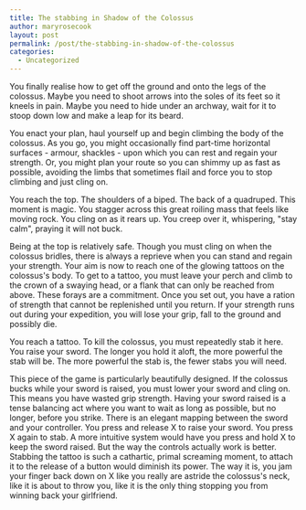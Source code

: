 ```yaml
---
title: The stabbing in Shadow of the Colossus
author: maryrosecook
layout: post
permalink: /post/the-stabbing-in-shadow-of-the-colossus
categories:
  - Uncategorized
---
```

You finally realise how to get off the ground and onto the legs of the colossus. Maybe you need to shoot arrows into the soles of its feet so it kneels in pain. Maybe you need to hide under an archway, wait for it to stoop down low and make a leap for its beard.

You enact your plan, haul yourself up and begin climbing the body of the colossus. As you go, you might occasionally find part-time horizontal surfaces - armour, shackles - upon which you can rest and regain your strength. Or, you might plan your route so you can shimmy up as fast as possible, avoiding the limbs that sometimes flail and force you to stop climbing and just cling on.

You reach the top. The shoulders of a biped. The back of a quadruped. This moment is magic. You stagger across this great roiling mass that feels like moving rock. You cling on as it rears up. You creep over it, whispering, "stay calm", praying it will not buck.

Being at the top is relatively safe. Though you must cling on when the colossus bridles, there is always a reprieve when you can stand and regain your strength. Your aim is now to reach one of the glowing tattoos on the colossus's body. To get to a tattoo, you must leave your perch and climb to the crown of a swaying head, or a flank that can only be reached from above. These forays are a commitment. Once you set out, you have a ration of strength that cannot be replenished until you return. If your strength runs out during your expedition, you will lose your grip, fall to the ground and possibly die.

You reach a tattoo. To kill the colossus, you must repeatedly stab it here. You raise your sword. The longer you hold it aloft, the more powerful the stab will be. The more powerful the stab is, the fewer stabs you will need.

This piece of the game is particularly beautifully designed. If the colossus bucks while your sword is raised, you must lower your sword and cling on. This means you have wasted grip strength. Having your sword raised is a tense balancing act where you want to wait as long as possible, but no longer, before you strike. There is an elegant mapping between the sword and your controller. You press and release X to raise your sword. You press X again to stab. A more intuitive system would have you press and hold X to keep the sword raised. But the way the controls actually work is better. Stabbing the tattoo is such a cathartic, primal screaming moment, to attach it to the release of a button would diminish its power. The way it is, you jam your finger back down on X like you really are astride the colossus's neck, like it is about to throw you, like it is the only thing stopping you from winning back your girlfriend.